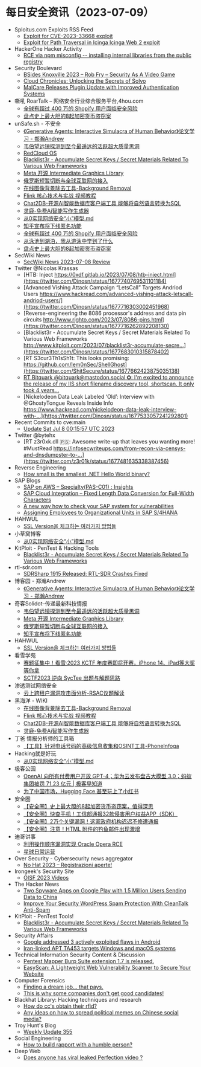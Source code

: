 # 每日安全资讯（2023-07-09）

- Sploitus.com Exploits RSS Feed
  - [Exploit for CVE-2023-33668 exploit](https://sploitus.com/exploit?id=42F0E8F9-6595-5F30-A753-678D6BCD75DD&utm_source=rss&utm_medium=rss)
  - [Exploit for Path Traversal in Icinga Icinga Web 2 exploit](https://sploitus.com/exploit?id=77E8F6F6-25D8-5E4E-A59A-04DCCE8CEE69&utm_source=rss&utm_medium=rss)
- HackerOne Hacker Activity
  - [RCE via npm misconfig -- installing internal libraries from the public registry](https://hackerone.com/reports/1374507)
- Security Boulevard
  - [BSides Knoxville 2023 – Rob Fry – Security As A Video Game](https://securityboulevard.com/2023/07/bsides-knoxville-2023-rob-fry-security-as-a-video-game/)
  - [Cloud Chronicles: Unlocking the Secrets of Solvo](https://securityboulevard.com/2023/07/cloud-chronicles-unlocking-the-secrets-of-solvo/)
  - [MalCare Releases Plugin Update with Improved Authentication Systems](https://securityboulevard.com/2023/07/malcare-releases-plugin-update-with-improved-authentication-systems/)
- 嘶吼 RoarTalk – 网络安全行业综合服务平台,4hou.com
  - [全球有超过 400 万的 Shopify 用户面临安全风险](https://www.4hou.com/posts/XXkV)
  - [盘点史上最大胆的8起加密货币盗窃案](https://www.4hou.com/posts/EX6l)
- unSafe.sh - 不安全
  - [《Generative Agents: Interactive Simulacra of Human Behavior》论文学习 - 郑瀚Andrew](https://buaq.net/go-171531.html)
  - [韦伯望远镜探测到至今最遥远的活跃超大质量黑洞](https://buaq.net/go-171532.html)
  - [RedCloud OS](https://buaq.net/go-171530.html)
  - [Blacklist3r - Accumulate Secret Keys / Secret Materials Related To Various Web Frameworks](https://buaq.net/go-171529.html)
  - [Meta 开源 Intermediate Graphics Library](https://buaq.net/go-171527.html)
  - [俄罗斯短暂切断与全球互联网的接入](https://buaq.net/go-171528.html)
  - [在线图像背景除去工具-Background Removal](https://buaq.net/go-171522.html)
  - [Flink 核心技术与实战 视频教程](https://buaq.net/go-171523.html)
  - [Chat2DB-开源AI智能数据库客户端工具 能够将自然语言转换为SQL](https://buaq.net/go-171524.html)
  - [灵鹿-免费Ai智能写作生成器](https://buaq.net/go-171525.html)
  - [从0实现网络安全“小”模型.md](https://buaq.net/go-171521.html)
  - [知乎宣布将下线匿名功能](https://buaq.net/go-171519.html)
  - [全球有超过 400 万的 Shopify 用户面临安全风险](https://buaq.net/go-171516.html)
  - [从泳池到湖泊，我从游泳中学到了什么](https://buaq.net/go-171518.html)
  - [盘点史上最大胆的8起加密货币盗窃案](https://buaq.net/go-171517.html)
- SecWiki News
  - [SecWiki News 2023-07-08 Review](http://www.sec-wiki.com/?2023-07-08)
- Twitter @Nicolas Krassas
  - [HTB: Inject https://0xdf.gitlab.io/2023/07/08/htb-inject.html](https://twitter.com/Dinosn/status/1677740769531101184)
  - [Advanced Vishing Attack Campaign “LetsCall” Targets Andriod Users https://www.hackread.com/advanced-vishing-attack-letscall-andriod-users/](https://twitter.com/Dinosn/status/1677716303002451968)
  - [Reverse-engineering the 8086 processor's address and data pin circuits http://www.righto.com/2023/07/8086-pins.html](https://twitter.com/Dinosn/status/1677716262892208130)
  - [Blacklist3r - Accumulate Secret Keys / Secret Materials Related To Various Web Frameworks http://www.kitploit.com/2023/07/blacklist3r-accumulate-secre...](https://twitter.com/Dinosn/status/1677683010315878402)
  - [RT S3cur3Th1sSh1t: This looks promising: https://github.com/lem0nSec/ShellGhost](https://twitter.com/ShitSecure/status/1677662423875035138)
  - [RT Bitquark @bitquark@mastodon.social ✪: I'm excited to announce the release of my IIS short filename discovery tool, shortscan. It only took 4 years...](https://twitter.com/bitquark/status/1677647450989838338)
  - [Nickelodeon Data Leak Labeled ‘Old’: Interview with @GhostyTongue Reveals Inside Info https://www.hackread.com/nickelodeon-data-leak-interview-with-...](https://twitter.com/Dinosn/status/1677533057241292801)
- Recent Commits to cve:main
  - [Update Sat Jul  8 00:15:57 UTC 2023](https://github.com/trickest/cve/commit/9d96e70e4cb40666c929d995df3db89faa10c251)
- Twitter @bytehx
  - [RT z3r0xk.dll 🇵🇸: Awesome write-up that leaves you wanting more! #MustRead https://infosecwriteups.com/from-recon-via-censys-and-dnsdumpster-to-...](https://twitter.com/z3r01k/status/1677481635338387456)
- Reverse Engineering
  - [How small is the smallest .NET Hello World binary?](https://www.reddit.com/r/ReverseEngineering/comments/14uhz0h/how_small_is_the_smallest_net_hello_world_binary/)
- SAP Blogs
  - [SAP on AWS – Specialty(PAS-C01) : Insights](https://blogs.sap.com/2023/07/08/sap-on-aws-specialtypas-c01-insights/)
  - [SAP Cloud Integration – Fixed Length Data Conversion for Full-Width Characters](https://blogs.sap.com/2023/07/08/sap-cloud-integration-fixed-length-data-conversion-for-full-width-characters/)
  - [A new way how to check your SAP system for vulnerabilities](https://blogs.sap.com/2023/07/08/a-new-way-how-to-check-your-sap-system-for-vulnerabilities/)
  - [Assigning Employees to Organizational Units in SAP S/4HANA](https://blogs.sap.com/2023/07/08/assigning-employees-to-organizational-units-in-sap-s-4hana/)
- HAHWUL
  - [SSL Version을 체크하는 여러가지 방법들](https://www.hahwul.com/2023/07/08/various-ways-to-check-ssl-version-of-a-server/)
- 小草窝博客
  - [从0实现网络安全“小”模型.md](https://x.hacking8.com/post-456.html)
- KitPloit - PenTest & Hacking Tools
  - [Blacklist3r - Accumulate Secret Keys / Secret Materials Related To Various Web Frameworks](http://www.kitploit.com/2023/07/blacklist3r-accumulate-secret-keys.html)
- rtl-sdr.com
  - [SDRSharp 1915 Released: RTL-SDR Crashes Fixed](https://www.rtl-sdr.com/sdrsharp-1915-released-rtl-sdr-crashes-fixed/)
- 博客园 - 郑瀚Andrew
  - [《Generative Agents: Interactive Simulacra of Human Behavior》论文学习 - 郑瀚Andrew](https://www.cnblogs.com/LittleHann/p/17535142.html)
- 奇客Solidot–传递最新科技情报
  - [韦伯望远镜探测到至今最遥远的活跃超大质量黑洞](https://www.solidot.org/story?sid=75460)
  - [Meta 开源 Intermediate Graphics Library](https://www.solidot.org/story?sid=75459)
  - [俄罗斯短暂切断与全球互联网的接入](https://www.solidot.org/story?sid=75458)
  - [知乎宣布将下线匿名功能](https://www.solidot.org/story?sid=75457)
- HAHWUL
  - [SSL Version을 체크하는 여러가지 방법들](https://www.hahwul.com/2023/07/08/various-ways-to-check-ssl-version-of-a-server/)
- 看雪学苑
  - [赛题征集中！看雪·2023 KCTF 年度赛即将开赛，iPhone 14、iPad等大奖等你拿](https://mp.weixin.qq.com/s?__biz=MjM5NTc2MDYxMw==&mid=2458509151&idx=1&sn=71edc218217a403c0bb562110919139e&chksm=b18eefd586f966c3e7b07b825ebad2c427ff9215414062dc9e0df34f6cacd368f07c455f5aa5&scene=58&subscene=0#rd)
  - [SCTF2023 逆向 SycTee 出题与解题思路](https://mp.weixin.qq.com/s?__biz=MjM5NTc2MDYxMw==&mid=2458509151&idx=2&sn=fdc3c8c7cf9cffa650e318517ea930dd&chksm=b18eefd586f966c3db818076dc02bc19be36cb96eb9b4c398df39e0c8c7900723773d8e9ed70&scene=58&subscene=0#rd)
- 渗透测试网络安全
  - [云上跨租户漏洞攻击面分析-RSAC议题解读](https://mp.weixin.qq.com/s?__biz=MzkwMTE4NDM5NA==&mid=2247486593&idx=1&sn=9657c2b166e696345fca82d40f171d9f&chksm=c0b9e264f7ce6b72f6ebd50793fbd0998a26258a059089a5f9c54ac54fc52613f373d35719dc&scene=58&subscene=0#rd)
- 黑海洋 - WIKI
  - [在线图像背景除去工具-Background Removal](https://blog.upx8.com/3675)
  - [Flink 核心技术与实战 视频教程](https://blog.upx8.com/3674)
  - [Chat2DB-开源AI智能数据库客户端工具 能够将自然语言转换为SQL](https://blog.upx8.com/3673)
  - [灵鹿-免费Ai智能写作生成器](https://blog.upx8.com/3672)
- 丁爸 情报分析师的工具箱
  - [【工具】针对电话号码的高级信息收集和OSINT工具-PhoneInfoga](https://mp.weixin.qq.com/s?__biz=MzI2MTE0NTE3Mw==&mid=2651137124&idx=1&sn=1a60dcc09530ad70a1cd24469ecfde05&chksm=f1af535ec6d8da488687b2e1302246dfd709777c4dd911907ad110e9a28d1f932a4d421ff615&scene=58&subscene=0#rd)
- Hacking就是好玩
  - [从0实现网络安全“小”模型.md](https://mp.weixin.qq.com/s?__biz=MzU2NzcwNTY3Mg==&mid=2247484879&idx=1&sn=0dfa97bf6bbd2a6828cdfa2941163cc8&chksm=fc986ce8cbefe5fe508e30c887f72ef4bb96501376035d8d216fe15c82104125aefb8d1de8c8&scene=58&subscene=0#rd)
- 极客公园
  - [OpenAI 向所有付费用户开放 GPT-4；华为云发布盘古大模型 3.0；蚂蚁集团被罚 71.23 亿元 | 极客早知道](https://mp.weixin.qq.com/s?__biz=MTMwNDMwODQ0MQ==&mid=2652999014&idx=1&sn=4fc42dcaef9c1071f7e3affbb91749fe&chksm=7e54f0d0492379c66d6887c2db72ef3128467a45686d7ef4665ad6f596e29f84e2aed58be47b&scene=58&subscene=0#rd)
  - [为了中国市场，Hugging Face 甚至玩上了小红书](https://mp.weixin.qq.com/s?__biz=MTMwNDMwODQ0MQ==&mid=2652999012&idx=1&sn=85b4744364e670923fc38e024468b32e&chksm=7e54f0d2492379c47f5f9dbdd18d2b7c98403c93fe1857f90b09f2ed3e07e3fae135de33ff48&scene=58&subscene=0#rd)
- 安全圈
  - [【安全圈】史上最大胆的8起加密货币盗窃案，值得深思](https://mp.weixin.qq.com/s?__biz=MzIzMzE4NDU1OQ==&mid=2652038994&idx=1&sn=552fadc8e02a9a1e62c1c1024b990f32&chksm=f36fcb12c4184204818000ee7d0f3230c45483cf3346581ee60d445269f868ba12b4a20e4f6e&scene=58&subscene=0#rd)
  - [【安全圈】快查手机！工信部通报32款侵害用户权益APP（SDK）](https://mp.weixin.qq.com/s?__biz=MzIzMzE4NDU1OQ==&mid=2652038994&idx=2&sn=d84187f90f62a7648efc6c137fc406bf&chksm=f36fcb12c4184204cae8f7ac71163585a936d439d8d09869e27d98b4000edffb3d99c1c2cb9a&scene=58&subscene=0#rd)
  - [【安全圈】2万个关键漏洞！这家政府机构迟迟不修遭通报](https://mp.weixin.qq.com/s?__biz=MzIzMzE4NDU1OQ==&mid=2652038994&idx=3&sn=48179ef3929a58dacea37166693ee4b1&chksm=f36fcb12c418420476133d5fa69d70f662600e907d51dcb3f596450137c32df7f1cc190d975b&scene=58&subscene=0#rd)
  - [【安全圈】注意！HTML 附件的钓鱼邮件出现激增](https://mp.weixin.qq.com/s?__biz=MzIzMzE4NDU1OQ==&mid=2652038994&idx=4&sn=30c63cd1bf216a2d4742337b5877cf43&chksm=f36fcb12c4184204013abcd1a7b2c75b43543e575182721ac925d6428845df1a2b0d664a1654&scene=58&subscene=0#rd)
- 迪哥讲事
  - [利用操作顺序漏洞实现 Oracle Opera RCE](https://mp.weixin.qq.com/s?__biz=MzIzMTIzNTM0MA==&mid=2247490777&idx=1&sn=d2563c40b2cefc0e6494e2e4e3aa47b6&chksm=e8a616badfd19fac4d93f06d4bd8758025244cc8db5f794c477e01542408974d6ff14a628b3b&scene=58&subscene=0#rd)
  - [星球日常运营](https://mp.weixin.qq.com/s?__biz=MzIzMTIzNTM0MA==&mid=2247490777&idx=2&sn=873033bfa72609e8e3abf3949da27e9f&chksm=e8a616badfd19fac0f01397957715261a6be57b2179e34e108697f21e4a9f3617ff13612b047&scene=58&subscene=0#rd)
- Over Security - Cybersecurity news aggregator
  - [No Hat 2023 – Registrazioni aperte!](https://www.hacklabg.net/convegni/no-hat-2023-registrazioni-aperte/)
- Irongeek's Security Site
  - [OISF 2023 Videos](https://www.irongeek.com/i.php?page=videos/oisf2023/mainlist)
- The Hacker News
  - [Two Spyware Apps on Google Play with 1.5 Million Users Sending Data to China](https://thehackernews.com/2023/07/two-spyware-apps-on-google-play-with-15.html)
  - [Improve Your Security WordPress Spam Protection With CleanTalk Anti-Spam](https://thehackernews.com/2023/07/improve-your-security-wordpress-spam.html)
- KitPloit - PenTest Tools!
  - [Blacklist3r - Accumulate Secret Keys / Secret Materials Related To Various Web Frameworks](http://www.kitploit.com/2023/07/blacklist3r-accumulate-secret-keys.html)
- Security Affairs
  - [Google addressed 3 actively exploited flaws in Android](https://securityaffairs.com/148286/mobile-2/android-actively-exploited-flaws-fixed.html)
  - [Iran-linked APT TA453 targets Windows and macOS systems](https://securityaffairs.com/148275/apt/ta453-malware-windows-macos.html)
- Technical Information Security Content & Discussion
  - [Pentest Mapper Burp Suite extension 1.7 is released.](https://www.reddit.com/r/netsec/comments/14u5yhq/pentest_mapper_burp_suite_extension_17_is_released/)
  - [EasyScan: A Lightweight Web Vulnerability Scanner to Secure Your Website](https://www.reddit.com/r/netsec/comments/14ufxia/easyscan_a_lightweight_web_vulnerability_scanner/)
- Computer Forensics
  - [Finding a dream job... that pays.](https://www.reddit.com/r/computerforensics/comments/14ucwnw/finding_a_dream_job_that_pays/)
  - [This is why some companies don't get good candidates!](https://www.reddit.com/r/computerforensics/comments/14ttfir/this_is_why_some_companies_dont_get_good/)
- Blackhat Library: Hacking techniques and research
  - [How do cc's obtain their rfid?](https://www.reddit.com/r/blackhat/comments/14ueifz/how_do_ccs_obtain_their_rfid/)
  - [Any ideas on how to spread political memes on Chinese social media?](https://www.reddit.com/r/blackhat/comments/14ua8ui/any_ideas_on_how_to_spread_political_memes_on/)
- Troy Hunt's Blog
  - [Weekly Update 355](https://www.troyhunt.com/weekly-update-355/)
- Social Engineering
  - [How to build rapport with a humble person?](https://www.reddit.com/r/SocialEngineering/comments/14u2prc/how_to_build_rapport_with_a_humble_person/)
- Deep Web
  - [Does anyone has viral leaked Perfection video ?](https://www.reddit.com/r/deepweb/comments/14u00ow/does_anyone_has_viral_leaked_perfection_video/)
